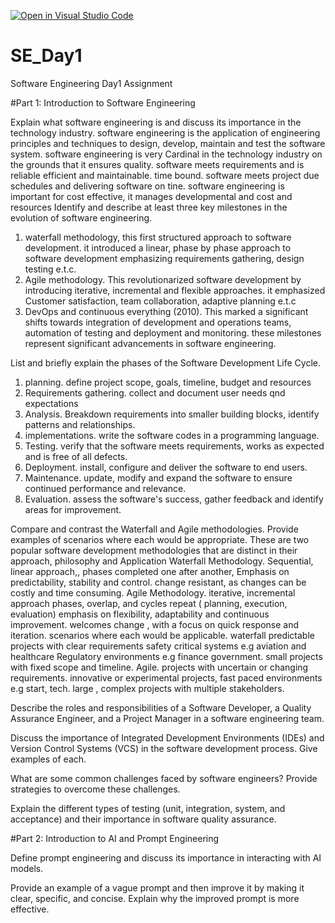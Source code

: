 [![Open in Visual Studio Code](https://classroom.github.com/assets/open-in-vscode-2e0aaae1b6195c2367325f4f02e2d04e9abb55f0b24a779b69b11b9e10269abc.svg)](https://classroom.github.com/online_ide?assignment_repo_id=15571788&assignment_repo_type=AssignmentRepo)
# SE_Day1
Software Engineering Day1 Assignment

#Part 1: Introduction to Software Engineering

Explain what software engineering is and discuss its importance in the technology industry.
software engineering is the application of engineering principles and techniques to design, develop, maintain and test the software system.  software engineering is very Cardinal in the technology industry on the grounds that it ensures quality. software meets requirements and is reliable efficient and maintainable. time bound. software meets project due schedules and delivering software on tine. software engineering is important for cost effective, it manages developmental and cost and resources 
Identify and describe at least three key milestones in the evolution of software engineering.
1. waterfall methodology, this first structured  approach to software development. it introduced a linear, phase by phase approach to software development emphasizing requirements gathering, design testing e.t.c.
2. Agile methodology. This revolutionarized software development by introducing iterative, incremental and flexible approaches. it emphasized Customer satisfaction, team collaboration, adaptive planning e.t.c
3. DevOps and continuous everything (2010). This marked a significant shifts towards integration of development and operations teams, automation of testing and deployment and monitoring.
   these milestones represent significant advancements in software engineering.

List and briefly explain the phases of the Software Development Life Cycle.
1. planning. define project scope, goals, timeline, budget and resources
2. Requirements gathering. collect and document user needs qnd expectations
3. Analysis. Breakdown requirements into smaller building blocks, identify patterns and relationships.
4. implementations. write the software codes in a programming language.
5. Testing. verify that the software meets requirements, works as expected and is free of all defects.
6. Deployment. install, configure and deliver the software to end users.
7. Maintenance. update, modify and expand the software to ensure continued performance and relevance.
8. Evaluation. assess the software's success, gather feedback and identify areas for improvement.

Compare and contrast the Waterfall and Agile methodologies. Provide examples of scenarios where each would be appropriate.
These are two popular software development methodologies that are distinct in their approach, philosophy and Application 
Waterfall Methodology. Sequential, linear approach,, phases completed one after another, Emphasis on predictability, stability and control. change resistant, as changes can be costly and time consuming.
Agile Methodology. iterative, incremental approach phases, overlap, and cycles repeat ( planning, execution, evaluation) emphasis on flexibility, adaptability and continuous improvement. welcomes change , with a focus on quick response and iteration.
scenarios where each would be applicable.
waterfall 
predictable projects with clear requirements 
safety critical systems e.g aviation and healthcare Regulatory environments e.g finance government. small projects with fixed scope and timeline.
Agile.
projects with uncertain or changing requirements. innovative or experimental projects, fast paced environments e.g start, tech. large , complex projects with multiple stakeholders.

Describe the roles and responsibilities of a Software Developer, a Quality Assurance Engineer, and a Project Manager in a software engineering team.


Discuss the importance of Integrated Development Environments (IDEs) and Version Control Systems (VCS) in the software development process. Give examples of each.


What are some common challenges faced by software engineers? Provide strategies to overcome these challenges.


Explain the different types of testing (unit, integration, system, and acceptance) and their importance in software quality assurance.


#Part 2: Introduction to AI and Prompt Engineering


Define prompt engineering and discuss its importance in interacting with AI models.


Provide an example of a vague prompt and then improve it by making it clear, specific, and concise. Explain why the improved prompt is more effective.
